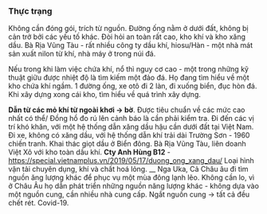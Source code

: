 
### Thực trạng
Không cần đóng gói, trích từ nguồn. Đường ống nằm ở dưới đất, không bị cản trở bởi các yếu tố khác. Đòi hỏi an toàn rất cao, kho khí và kho xăng dầu. Bà Rịa Vũng Tàu - rất nhiều công ty dầu khí, hiosu/Hàn - một nhà mát sản xuất nilon từ khí, nhà máy ở trong núi đá.

Nếu trong khi làm việc chứa khí, nổ thì nguy cơ cao - một trong những kỹ thuật giữu được nhiệt độ là tìm kiếm một đảo đá. Họ đang tìm hiểu về một kho chứa khí ngầm.
1 đường ống, xe otô đi 2 làn, đi xuống biển, đục hòn đá. Khi xây dựng xong cái kho, tìm hiểu về quá trình xây dựng.

**Dẫn từ các mỏ khí từ ngoài khơi -> bờ**. Được tiêu chuẩn về các mức cao nhất có thể/
Đồng hồ đo rú lên cảnh báo là cần phải kiểm tra. Đi đến các vị trí khó khăn, với một hệ thống dẫn xăng dầu hậu cần dưới đất tại Việt Nam. Đi xe, không có xăng dầu, với hệ thống dẫn khí trải dài Trường Sơn - 1960 chiến tranh.
Khai thác giọt dầu ở Biển đông.
Bà Rịa Vũng Tàu, liên doanh Việt Xô với kho toàn dầu khí.
**Cty Anh Hùng B12** - https://special.vietnamplus.vn/2019/05/17/duong_ong_xang_dau/
Loại hình vận tải chuyên dụng, khí và chất hoá lỏng.
__
Nga Uka, Cả Châu âu đi tìm nguồn ăng lượng khác để phục vụ một mùa đông lạnh lẽo. Không cần lo, vì ở Châu Âu họ dẫn phát triển những nguồn năng lượng khác - không dựa vào một nguồn cung, cần nhiều nhà cung cấp. Ngắt nguồn cung -> tất cả đều chết rét. 
Covid-19.

